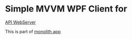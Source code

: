 # Simple MVVM WPF Client for
[API WebServer](https://github.com/Derkien/CompanyEmployeesWebServer)

This is part of [monolith app](https://github.com/Derkien/CompanyEmployees)  
